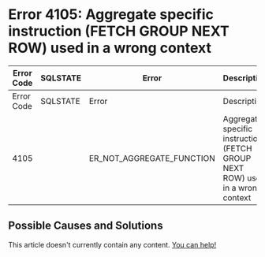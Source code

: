 
# Error 4105: Aggregate specific instruction (FETCH GROUP NEXT ROW) used in a wrong context


| Error Code | SQLSTATE | Error | Description |
| --- | --- | --- | --- |
| Error Code | SQLSTATE | Error | Description |
| 4105 |  | ER_NOT_AGGREGATE_FUNCTION | Aggregate specific instruction (FETCH GROUP NEXT ROW) used in a wrong context |




## Possible Causes and Solutions


This article doesn't currently contain any content. [You can help!](/kb/en/writing-and-editing-knowledge-base-articles/)

